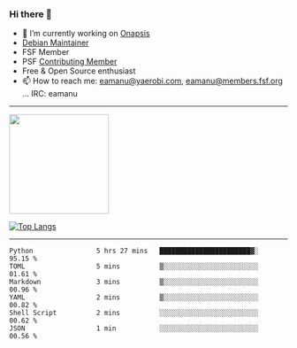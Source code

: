 ### Hi there 👋


- 🔭 I’m currently working on [Onapsis](http://onapsis.com)
- [Debian Maintainer](https://qa.debian.org/developer.php?login=eamanu%40yaerobi.com)
- FSF Member
- PSF [Contributing Member](https://www.python.org/psf/membership/#what-membership-classes-are-there)
- Free & Open Source enthusiast 
- 📫 How to reach me: eamanu@yaerobi.com, eamanu@members.fsf.org ... IRC: eamanu

---

<img height="180em" src="https://github-readme-stats.vercel.app/api?theme=dark&username=eamanu&show_icons=true&hide_border=true&&count_private=true&include_all_commits=true" />

[![Top Langs](https://github-readme-stats.vercel.app/api/top-langs/?theme=dark&username=eamanu&layout=compact)](https://github.com/anuraghazra/github-readme-stats)

---

<!--START_SECTION:waka-->

```text
Python                5 hrs 27 mins   ███████████████████████▓░   95.15 %
TOML                  5 mins          ▒░░░░░░░░░░░░░░░░░░░░░░░░   01.61 %
Markdown              3 mins          ▒░░░░░░░░░░░░░░░░░░░░░░░░   00.96 %
YAML                  2 mins          ▒░░░░░░░░░░░░░░░░░░░░░░░░   00.82 %
Shell Script          2 mins          ░░░░░░░░░░░░░░░░░░░░░░░░░   00.62 %
JSON                  1 min           ░░░░░░░░░░░░░░░░░░░░░░░░░   00.56 %
```

<!--END_SECTION:waka-->
